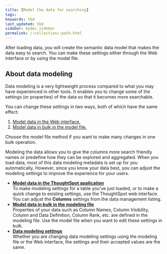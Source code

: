 ```yaml
---
title: [Model the data for searching]
tags:
keywords: tbd
last_updated: tbd
sidebar: mydoc_sidebar
permalink: /:collection/:path.html
---
```

After loading data, you will create the semantic data model that makes the data easy to search. You can make these settings either through the Web interface or by using the model file.

## About data modeling

Data modeling is a very lightweight process compared to what you may have experienced in other tools. It enables you to change some of the settings (or properties) of the data so that it becomes more searchable.

You can change these settings in two ways, both of which have the same effect:

1.  [Model data in the Web interface.](../../shared/conrefs/../../admin/data-modeling/model-data-in-UI.html)
2.  [Model data in bulk in the model file.](../../shared/conrefs/../../admin/data-modeling/edit-model-file.html#)

Choose the model file method if you want to make many changes in one bulk operation.

Modeling the data allows you to give the columns more search friendly names or predefine how they can be explored and aggregated. When you load data, most of this data modeling metadata is set up for you automatically. However, since you know your data best, you can adjust the modeling settings to improve the experience for your users.

-   **[Model data in the ThoughtSpot application](/admin/data-modeling/model-data-in-UI.html)**  
To make modeling settings for a table you've just loaded, or to make a quick change to existing settings, use the ThoughtSpot web interface. You can adjust the **Columns** settings from the data management listing.
-   **[Model data in bulk in the modeling file](/admin/data-modeling/edit-model-file.html)**  
Properties of your data such as Column Names, Column Visibility, Column and Data Definition, Column Rank, etc. are defined in the modeling file. Use the model file when you want to edit these settings in bulk.
-   **[Data modeling settings](/admin/data-modeling/data-modeling-settings.html)**  
Whether you are changing data modeling settings using the modeling file or the Web interface, the settings and their accepted values are the same.
